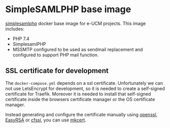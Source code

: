 # SimpleSAMLPHP base image

[simplesamlphp](https://simplesamlphp.org/) docker base image for e-UCM projects. This image includes:

- PHP 7.4
- SimplesamlPHP
- MSSMTP configured to be used as sendmail replacement and configured to support PHP mail function.

## SSL certificate for development

The `docker-compose.yml` depends on a ssl certificate. Unfortunately we can not use LetsEncrypt for development, so it is needed to create a self-signed certificate for Traefik. Moreover it is needed to install that self-signed certificate inside the browsers certificate manager or the OS certificate manager.

Instead generating and configure the certificate manually using [openssl](https://www.openssl.org/), [EasyRSA](https://github.com/OpenVPN/easy-rsa) or [cfssl](https://github.com/cloudflare/cfssl), you can use [mkcert](https://github.com/FiloSottile/mkcert).